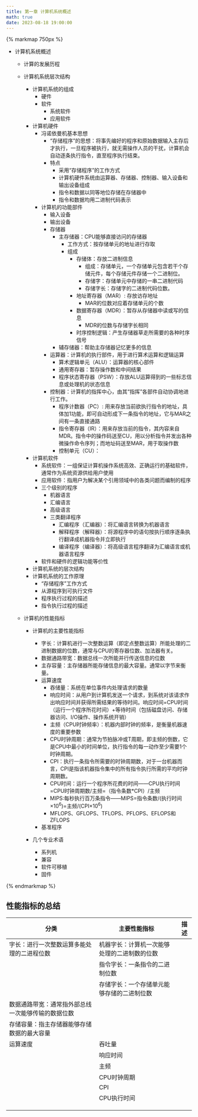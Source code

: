 ```yaml
---
title: 第一章 计算机系统概述
math: true
date: 2023-08-18 19:00:00
---
```


{% markmap 750px %}

- 计算机系统概述

  - 计算的发展历程

  - 计算机系统层次结构

    - 计算机系统的组成
      - 硬件
      - 软件
        - 系统软件
        - 应用软件
    - 计算机硬件
      - 冯诺依曼机基本思想
        - “存储程序”的思想：将事先编好的程序和原始数据输入主存后才执行，一旦程序被执行，就无需操作人员的干扰，计算机会自动逐条执行指令，直至程序执行结束。
        - 特点
          - 采用“存储程序”的工作方式
          - 计算机硬件系统由运算器、存储器、控制器、输入设备和输出设备组成
          - 指令和数据以同等地位存储在存储器中
          - 指令和数据均用二进制代码表示
      - 计算机的功能部件
        - 输入设备
        - 输出设备
        - 存储器
          - 主存储器：CPU能够直接访问的存储器
            - 工作方式：按存储单元的地址进行存取
            - 组成
              - 存储体：存放二进制信息
                - 组成：存储单元，一个存储单元包含若干个存储元件，每个存储元件存储一个二进制位。
                - 存储字：存储单元中存储的一串二进制代码
                - 存储字长：存储字的二进制代码位数。
              - 地址寄存器（MAR）: 存放访存地址
                - MAR的位数对应着存储单元的个数
              - 数据寄存器（MDR）：暂存从存储器中读或写的信息
                - MDR的位数与存储字长相同
              - 时序控制逻辑：产生存储器草走所需要的各种时序信号
          - 辅存储器：帮助主存储器记忆更多的信息
        - 运算器：计算机的执行部件，用于进行算术运算和逻辑运算
          - 算术逻辑单元（ALU）：运算器的核心部件
          - 通用寄存器：暂存操作数和中间结果
          - 程序状态寄存器（PSW）：存放ALU运算得到的一些标志信息或处理机的状态信息
        - 控制器：计算机的指挥中心，由其“指挥”各部件自动协调地进行工作。
          - 程序计数器（PC）: 用来存放当前欲执行指令的地址，具体加1功能，即可自动形成下一条指令的地址，它与MAR之间有一条直接通路
          - 指令寄存器（IR）：用来存放当前的指令，其内容来自MDR。指令中的操作码送至CU，用以分析指令并发出各种微操作命令序列；而地址码送至MAR，用于取操作数
          - 控制单元（CU）：
    - 计算机软件
      - 系统软件：一组保证计算机操作系统高效、正确运行的基础软件，通常作为系统资源供给用户使用
      - 应用软件：指用户为解决某个引用领域中的各类问题而编制的程序
      - 三个级别的程序
        - 机器语言
        - 汇编语言
        - 高级语言
        - 三类翻译程序
          - 汇编程序（汇编器）：将汇编语言转换为机器语言
          - 解释程序（解释器）：将源程序中的语句按执行顺序逐条执行翻译成机器指令并立即执行
          - 编译程序（编译器）：将高级语言程序翻译为汇编语言或机器语言程序
      - 软件和硬件的逻辑功能等价性
    - 计算机系统的层次结构
    - 计算机系统的工作原理
      - “存储程序”工作方式
      - 从源程序到可执行文件
      - 程序执行过程的描述
      - 指令执行过程的描述

  - 计算机的性能指标

    - 计算机的主要性能指标
      - 字长：计算机进行一次整数运算（即定点整数运算）所能处理的二进制数据的位数，通常与CPU的寄存器位数、加法器有关。
      - 数据通路带宽：数据总线一次所能并行传送信息的位数
      - 主存容量：主存储器所能存储信息的最大容量。通常以字节来衡量。
      - 运算速度
        - 吞储量：系统在单位事件内处理请求的数量
        - 响应时间：从用户到计算机发送一个请求，到系统对该请求作出响应时间并获得所需结果的等待时间。响应时间=CPU时间（运行一个程序所花时间）+等待时间（包括磁盘访问、存储器访问、I/O操作、操作系统开销）
        - 主频（CPU时钟频率）：机器内部时钟的频率，是衡量机器速度的重要参数
        - CPU时钟周期：通常为节拍脉冲或T周期，即主频的倒数，它是CPU中最小的时间单位，执行指令的每一动作至少需要1个时钟周期。
        - CPI：执行一条指令所需要的时钟周期数，对于一台机器而言，CPI是指该机器指令集中的所有指令执行所需的平均时钟周期数。
        - CPU时间：运行一个程序所花费的时间——CPU执行时间=CPU时钟周期数/主频=（指令条数*CPI）/主频
        - MIPS:每秒执行百万条指令——MIPS=指令条数/(执行时间$\times 10^6$)=主频/(CPI$\times 10^6$)
        - MFLOPS、GFLOPS、TFLOPS、PFLOPS、EFLOPS和ZFLOPS
      - 基准程序

    - 几个专业术语
      - 系列机
      - 兼容
      - 软件可移植
      - 固件

{% endmarkmap %}

## 性能指标的总结

| 分类                                               | 主要性能指标                                 | 描述 |
| -------------------------------------------------- | -------------------------------------------- | ---- |
| 字长：进行一次整数运算多能处理的二进程位数         | 机器字长：计算机一次能够处理的二进制数的位数 |      |
|                                                    | 指令字长：一条指令的二进制位数               |      |
|                                                    | 存储字长：一个存储单元能够存储的二进制位数   |      |
| 数据通路带宽：通常指外部总线一次能够传输的数据位数 |                                              |      |
| 存储容量：指主存储器能够存储数据的最大容量         |                                              |      |
| 运算速度                                           | 吞吐量                                       |      |
|                                                    | 响应时间                                     |      |
|                                                    | 主频                                         |      |
|                                                    | CPU时钟周期                                  |      |
|                                                    | CPI                                          |      |
|                                                    | CPU执行时间                                  |      |
|                                                    |                                              |      |
|                                                    |                                              |      |
|                                                    |                                              |      |

